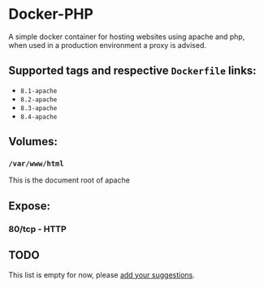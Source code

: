 # Docker-PHP
A simple docker container for hosting websites using apache and php, when used in a production environment a proxy is advised.

## Supported tags and respective `Dockerfile` links:
-	`8.1-apache`
-	`8.2-apache`
-	`8.3-apache`
-	`8.4-apache`

## Volumes:

### `/var/www/html`

This is the document root of apache

## Expose:

### 80/tcp - HTTP

## TODO

This list is empty for now, please [add your suggestions](https://github.com/Arns-ICT/docker-php/issues).